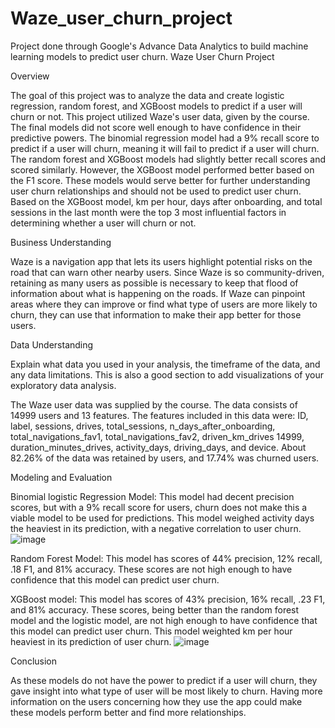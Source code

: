 # Waze_user_churn_project
Project done through Google's Advance Data Analytics to build machine learning models to predict user churn. 
Waze User Churn Project

Overview

The goal of this project was to analyze the data and create logistic regression, random forest, and XGBoost models to predict if a user will churn or not. This project utilized Waze's user data, given by the course. The final models did not score well enough to have confidence in their predictive powers. The binomial regression model had a 9% recall score to predict if a user will churn, meaning it will fail to predict if a user will churn. The random forest and XGBoost models had slightly better recall scores and scored similarly. However, the XGBoost model performed better based on the F1 score. These models would serve better for further understanding user churn relationships and should not be used to predict user churn. Based on the XGBoost model, km per hour, days after onboarding, and total sessions in the last month were the top 3 most influential factors in determining whether a user will churn or not. 

Business Understanding 

Waze is a navigation app that lets its users highlight potential risks on the road that can warn other nearby users. Since Waze is so community-driven, retaining as many users as possible is necessary to keep that flood of information about what is happening on the roads. If Waze can pinpoint areas where they can improve or find what type of users are more likely to churn, they can use that information to make their app better for those users. 

Data Understanding 

Explain what data you used in your analysis, the timeframe of the data, and any data limitations. This is also a good section to add visualizations of your exploratory data analysis. 

The Waze user data was supplied by the course. The data consists of 14999 users and 13 features. The features included in this data were: ID, label, sessions, drives, total_sessions, n_days_after_onboarding, total_navigations_fav1,  total_navigations_fav2, driven_km_drives 14999, duration_minutes_drives, activity_days, driving_days, and device. About 82.26% of the data was retained by users, and 17.74% was churned users. 

Modeling and Evaluation 

Binomial logistic Regression Model:
This model had decent precision scores, but with a 9% recall score for users, churn does not make this a viable model to be used for predictions. This model weighed activity days the heaviest in its prediction, with a negative correlation to user churn.
![image](https://github.com/landgrd/Waze_user_churn_project/assets/94145969/efef521f-1da8-45e9-8c6a-422f9e7ce652)

Random Forest Model:
This model has scores of 44% precision, 12% recall, .18 F1, and 81% accuracy. These scores are not high enough to have confidence that this model can predict user churn. 

XGBoost model:
This model has scores of 43% precision, 16% recall, .23 F1, and 81% accuracy. These scores, being better than the random forest model and the logistic model, are not high enough to have confidence that this model can predict user churn. This model weighted km per hour heaviest in its prediction of user churn.
![image](https://github.com/landgrd/Waze_user_churn_project/assets/94145969/59bc18b0-c78a-4d4a-a5e1-83d6d07f6134)

Conclusion

As these models do not have the power to predict if a user will churn, they gave insight into what type of user will be most likely to churn. Having more information on the users concerning how they use the app could make these models perform better and find more relationships. 
